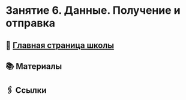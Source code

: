 # Занятие 6. Данные. Получение и отправка

## 🏫 [Главная страница школы](../../README.md)

## 📚 Материалы

## 🖇️ Ссылки

